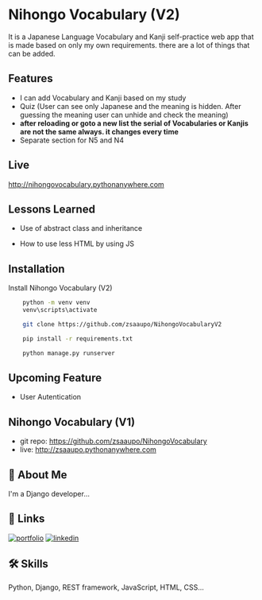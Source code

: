 
# Nihongo Vocabulary (V2)

It is a Japanese Language Vocabulary and Kanji self-practice web app that is made based on only my own requirements. there are a lot of things that can be added.
## Features

- I can add Vocabulary and Kanji based on my study
- Quiz (User can see only Japanese and the meaning is hidden. After guessing the meaning user can unhide and check the meaning)
-  **after reloading or goto a new list the serial of Vocabularies or Kanjis are not the same always. it changes every time**
-  Separate section for N5 and N4
## Live

http://nihongovocabulary.pythonanywhere.com


## Lessons Learned


- Use of abstract class and inheritance

- How to use less HTML by using JS


## Installation

Install Nihongo Vocabulary (V2)

```bash
    python -m venv venv
    venv\scripts\activate
```
```bash
    git clone https://github.com/zsaaupo/NihongoVocabularyV2
```
```bash
    pip install -r requirements.txt
```
```bash
    python manage.py runserver
```
    
## Upcoming Feature
- User Autentication

## Nihongo Vocabulary (V1)
- git repo: https://github.com/zsaaupo/NihongoVocabulary
- live: http://zsaaupo.pythonanywhere.com
## 🚀 About Me
I'm a Django developer...


## 🔗 Links
[![portfolio](https://img.shields.io/badge/my_portfolio-000?style=for-the-badge&logo=ko-fi&logoColor=white)](https://zsaaupo.my.canva.site/)
[![linkedin](https://img.shields.io/badge/linkedin-0A66C2?style=for-the-badge&logo=linkedin&logoColor=white)](https://www.linkedin.com/in/zsaaupo/)

## 🛠 Skills
Python, Django, REST framework, JavaScript, HTML, CSS...
